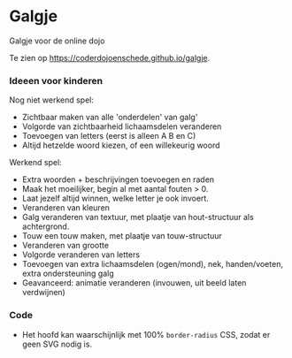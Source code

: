 # Galgje

Galgje voor de online dojo

Te zien op https://coderdojoenschede.github.io/galgje.

### Ideeen voor kinderen

Nog niet werkend spel:
- Zichtbaar maken van alle 'onderdelen' van galg'
- Volgorde van zichtbaarheid lichaamsdelen veranderen
- Toevoegen van letters (eerst is alleen A B en C)
- Altijd hetzelde woord kiezen, of een willekeurig woord

Werkend spel:
- Extra woorden + beschrijvingen toevoegen en raden
- Maak het moeilijker, begin al met aantal fouten > 0.
- Laat jezelf altijd winnen, welke letter je ook invoert.
- Veranderen van kleuren
- Galg veranderen van textuur, met plaatje van hout-structuur als achtergrond.
- Touw een touw maken, met plaatje van touw-structuur
- Veranderen van grootte
- Volgorde veranderen van letters
- Toevoegen van extra lichaamsdelen (ogen/mond), nek, handen/voeten, extra ondersteuning galg
- Geavanceerd: animatie veranderen (invouwen, uit beeld laten verdwijnen)

### Code
- Het hoofd kan waarschijnlijk met 100% `border-radius` CSS, zodat er geen SVG nodig is.
